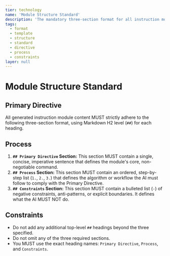 ```yaml
---
tier: technology
name: 'Module Structure Standard'
description: 'The mandatory three-section format for all instruction modules.'
tags:
  - format
  - template
  - structure
  - standard
  - directive
  - process
  - constraints
layer: null
---
```


# Module Structure Standard

## Primary Directive

All generated instruction module content MUST strictly adhere to the following three-section format, using Markdown H2 level (`##`) for each heading.

## Process

1.  **`## Primary Directive` Section:** This section MUST contain a single, concise, imperative sentence that defines the module's core, non-negotiable command.
2.  **`## Process` Section:** This section MUST contain an ordered, step-by-step list (`1.`, `2.`, `3.`) that defines the algorithm or workflow the AI must follow to comply with the Primary Directive.
3.  **`## Constraints` Section:** This section MUST contain a bulleted list (`-`) of negative constraints, anti-patterns, or explicit boundaries. It defines what the AI MUST NOT do.

## Constraints

- Do not add any additional top-level `##` headings beyond the three specified.
- Do not omit any of the three required sections.
- You MUST use the exact heading names: `Primary Directive`, `Process`, and `Constraints`.
